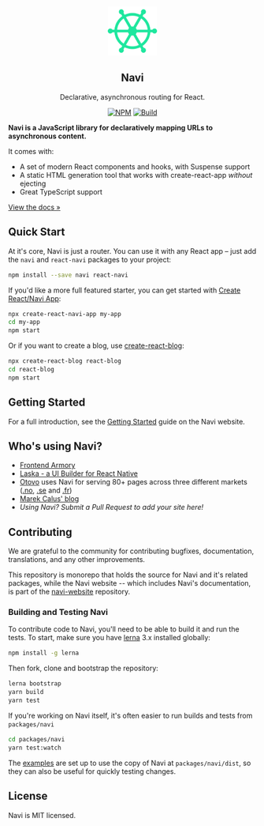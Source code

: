 <p align="center">
  <a href='https://frontarm.com/navi/'>
    <img src='/media/logo.png' height='100' alt='Navi Logo' aria-label='frontarm.com/navi' />
  </a>
</p>

<h2 align="center">
  Navi
</h2>

<p align="center">
  Declarative, asynchronous routing for React.
</p>

<p align="center">
  <a href="https://www.npmjs.com/package/navi"><img alt="NPM" src="https://img.shields.io/npm/v/navi.svg"></a>
  <a href="https://travis-ci.org/frontarm/navi"><img alt="Build" src="https://travis-ci.org/frontarm/navi.svg?branch=master"></a>
</p>

**Navi is a JavaScript library for declaratively mapping URLs to asynchronous content.**

It comes with:

- A set of modern React components and hooks, with Suspense support
- A static HTML generation tool that works with create-react-app *without* ejecting
- Great TypeScript support

[View the docs &raquo;](https://frontarm.com/navi/)


Quick Start
-----------

At it's core, Navi is just a router. You can use it with any React app – just add the `navi` and `react-navi` packages to your project:

```bash
npm install --save navi react-navi
```

If you'd like a more full featured starter, you can get started with [Create React/Navi App](https://frontarm.com/navi/create-react-navi-app/):

```bash
npx create-react-navi-app my-app
cd my-app
npm start
```

Or if you want to create a blog, use [create-react-blog](https://github.com/frontarm/create-react-blog):

```bash
npx create-react-blog react-blog
cd react-blog
npm start
```


Getting Started
---------------

For a full introduction, see the [Getting Started](https://frontarm.com/navi/en/guides/getting-started/) guide on the Navi website.


Who's using Navi?
-----------------

- [Frontend Armory](http://frontarm.com)
- [Laska - a UI Builder for React Native](https://laska.io)
- [Otovo](https://www.otovo.com/) uses Navi for serving 80+ pages across three different markets ([.no](https://www.otovo.no), [.se](https://www.otovo.se) and [.fr](https://www.otovo.fr/))
- [Marek Calus' blog](https://mcalus.netlify.com/)
- *Using Navi? Submit a Pull Request to add your site here!*


Contributing
------------

We are grateful to the community for contributing bugfixes, documentation, translations, and any other improvements.

This repository is monorepo that holds the source for Navi and it's related packages, while the Navi website -- which includes Navi's documentation, is part of the [navi-website](https://github.com/frontarm/navi-website) repository.

### Building and Testing Navi

To contribute code to Navi, you'll need to be able to build it and run the tests. To start, make sure you have [lerna](https://www.npmjs.com/package/lerna) 3.x installed globally:

```bash
npm install -g lerna
```

Then fork, clone and bootstrap the repository:

```bash
lerna bootstrap
yarn build
yarn test
```

If you're working on Navi itself, it's often easier to run builds and tests from `packages/navi`

```bash
cd packages/navi
yarn test:watch
```

The [examples](./examples) are set up to use the copy of Navi at `packages/navi/dist`, so they can also be useful for quickly testing changes.


License
-------

Navi is MIT licensed.
